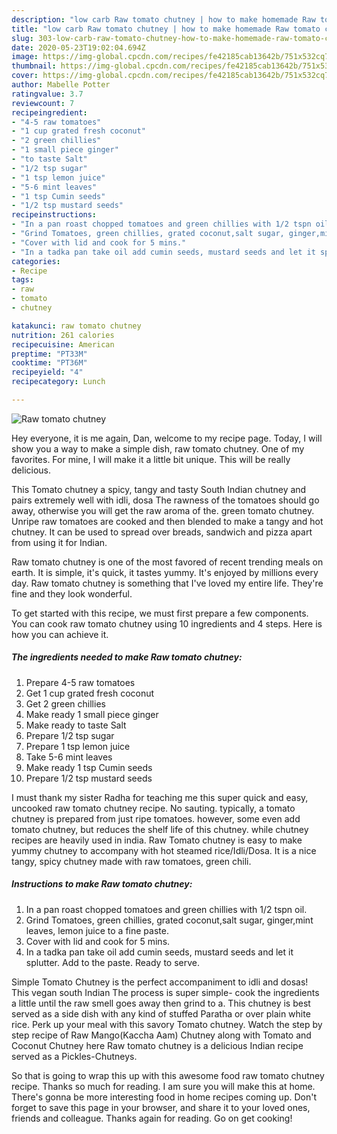 ```yaml
---
description: "low carb Raw tomato chutney | how to make homemade Raw tomato chutney"
title: "low carb Raw tomato chutney | how to make homemade Raw tomato chutney"
slug: 303-low-carb-raw-tomato-chutney-how-to-make-homemade-raw-tomato-chutney
date: 2020-05-23T19:02:04.694Z
image: https://img-global.cpcdn.com/recipes/fe42185cab13642b/751x532cq70/raw-tomato-chutney-recipe-main-photo.jpg
thumbnail: https://img-global.cpcdn.com/recipes/fe42185cab13642b/751x532cq70/raw-tomato-chutney-recipe-main-photo.jpg
cover: https://img-global.cpcdn.com/recipes/fe42185cab13642b/751x532cq70/raw-tomato-chutney-recipe-main-photo.jpg
author: Mabelle Potter
ratingvalue: 3.7
reviewcount: 7
recipeingredient:
- "4-5 raw tomatoes"
- "1 cup grated fresh coconut"
- "2 green chillies"
- "1 small piece ginger"
- "to taste Salt"
- "1/2 tsp sugar"
- "1 tsp lemon juice"
- "5-6 mint leaves"
- "1 tsp Cumin seeds"
- "1/2 tsp mustard seeds"
recipeinstructions:
- "In a pan roast chopped tomatoes and green chillies with 1/2 tspn oil."
- "Grind Tomatoes, green chillies, grated coconut,salt sugar, ginger,mint leaves, lemon juice to a fine paste."
- "Cover with lid and cook for 5 mins."
- "In a tadka pan take oil add cumin seeds, mustard seeds and let it splutter. Add to the paste. Ready to serve."
categories:
- Recipe
tags:
- raw
- tomato
- chutney

katakunci: raw tomato chutney 
nutrition: 261 calories
recipecuisine: American
preptime: "PT33M"
cooktime: "PT36M"
recipeyield: "4"
recipecategory: Lunch

---
```



![Raw tomato chutney](https://img-global.cpcdn.com/recipes/fe42185cab13642b/751x532cq70/raw-tomato-chutney-recipe-main-photo.jpg)

Hey everyone, it is me again, Dan, welcome to my recipe page. Today, I will show you a way to make a simple dish, raw tomato chutney. One of my favorites. For mine, I will make it a little bit unique. This will be really delicious.

This Tomato chutney a spicy, tangy and tasty South Indian chutney and pairs extremely well with idli, dosa The rawness of the tomatoes should go away, otherwise you will get the raw aroma of the. green tomato chutney. Unripe raw tomatoes are cooked and then blended to make a tangy and hot chutney. It can be used to spread over breads, sandwich and pizza apart from using it for Indian.

Raw tomato chutney is one of the most favored of recent trending meals on earth. It is simple, it's quick, it tastes yummy. It's enjoyed by millions every day. Raw tomato chutney is something that I've loved my entire life. They're fine and they look wonderful.


To get started with this recipe, we must first prepare a few components. You can cook raw tomato chutney using 10 ingredients and 4 steps. Here is how you can achieve it.

<!--inarticleads1-->

##### The ingredients needed to make Raw tomato chutney:

1. Prepare 4-5 raw tomatoes
1. Get 1 cup grated fresh coconut
1. Get 2 green chillies
1. Make ready 1 small piece ginger
1. Make ready to taste Salt
1. Prepare 1/2 tsp sugar
1. Prepare 1 tsp lemon juice
1. Take 5-6 mint leaves
1. Make ready 1 tsp Cumin seeds
1. Prepare 1/2 tsp mustard seeds


I must thank my sister Radha for teaching me this super quick and easy, uncooked raw tomato chutney recipe. No sauting. typically, a tomato chutney is prepared from just ripe tomatoes. however, some even add tomato chutney, but reduces the shelf life of this chutney. while chutney recipes are heavily used in india. Raw Tomato chutney is easy to make yummy chutney to accompany with hot steamed rice/Idli/Dosa. It is a nice tangy, spicy chutney made with raw tomatoes, green chili. 

<!--inarticleads2-->

##### Instructions to make Raw tomato chutney:

1. In a pan roast chopped tomatoes and green chillies with 1/2 tspn oil.
1. Grind Tomatoes, green chillies, grated coconut,salt sugar, ginger,mint leaves, lemon juice to a fine paste.
1. Cover with lid and cook for 5 mins.
1. In a tadka pan take oil add cumin seeds, mustard seeds and let it splutter. Add to the paste. Ready to serve.


Simple Tomato Chutney is the perfect accompaniment to idli and dosas! This vegan south Indian The process is super simple- cook the ingredients a little until the raw smell goes away then grind to a. This chutney is best served as a side dish with any kind of stuffed Paratha or over plain white rice. Perk up your meal with this savory Tomato chutney. Watch the step by step recipe of Raw Mango(Kaccha Aam) Chutney along with Tomato and Coconut Chutney here Raw tomato chutney is a delicious Indian recipe served as a Pickles-Chutneys. 

So that is going to wrap this up with this awesome food raw tomato chutney recipe. Thanks so much for reading. I am sure you will make this at home. There's gonna be more interesting food in home recipes coming up. Don't forget to save this page in your browser, and share it to your loved ones, friends and colleague. Thanks again for reading. Go on get cooking!
